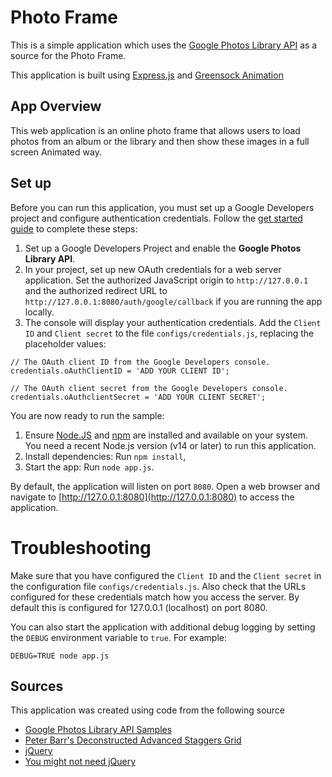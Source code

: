 # Photo Frame

This is a simple application which uses the [Google Photos Library API](https://developers.google.com/photos) as a source for the Photo Frame.

This application is built using [Express.js](https://expressjs.com/) and [Greensock Animation](https://greensock.com/)

## App Overview
This web application is an online photo frame that allows users to load photos from an album or the library and then show these images in a full screen Animated way.

## Set up
Before you can run this application, you must set up a Google Developers project and configure authentication credentials. Follow the
[get started guide](https://developers.google.com/photos/library/guides/get-started) to complete these steps:
1. Set up a Google Developers Project and enable the **Google Photos Library API**.
1. In your project, set up new OAuth credentials for a web server application. Set the authorized JavaScript origin to `http://127.0.0.1` and the authorized redirect URL to `http://127.0.0.1:8080/auth/google/callback` if you are running the app locally.
1. The console will display your authentication credentials. Add the `Client ID` and `Client secret` to the file `configs/credentials.js`, replacing the placeholder values:
```
// The OAuth client ID from the Google Developers console.
credentials.oAuthClientID = 'ADD YOUR CLIENT ID';

// The OAuth client secret from the Google Developers console.
credentials.oAuthclientSecret = 'ADD YOUR CLIENT SECRET';
```

You are now ready to run the sample:
1. Ensure [Node.JS](https://nodejs.org/) and [npm](https://www.npmjs.com/) are installed and available on your system. You need a recent Node.js version (v14 or later) to run this application.
1. Install dependencies: Run `npm install`,
1. Start the app: Run `node app.js`.

By default, the application will listen on port `8080`. Open a web browser and navigate to [http://127.0.0.1:8080](http://127.0.0.1:8080) to access the application.

# Troubleshooting
Make sure that you have configured the `Client ID` and the `Client secret` in the configuration file `configs/credentials.js`.
Also check that the URLs configured for these credentials match how you access the server. By default this is configured for 127.0.0.1 (localhost) on port 8080.

You can also start the application with additional debug logging by setting the `DEBUG` environment variable to `true`. For example:
```
DEBUG=TRUE node app.js
```

## Sources
This application was created using code from the following source

* [Google Photos Library API Samples](https://github.com/googlesamples/google-photos/tree/main)
* [Peter Barr's Deconstructed Advanced Staggers Grid](https://codepen.io/petebarr/pen/jONBMjd)
* [jQuery](https://github.com/jquery/jquery)
* [You might not need jQuery](https://youmightnotneedjquery.com)